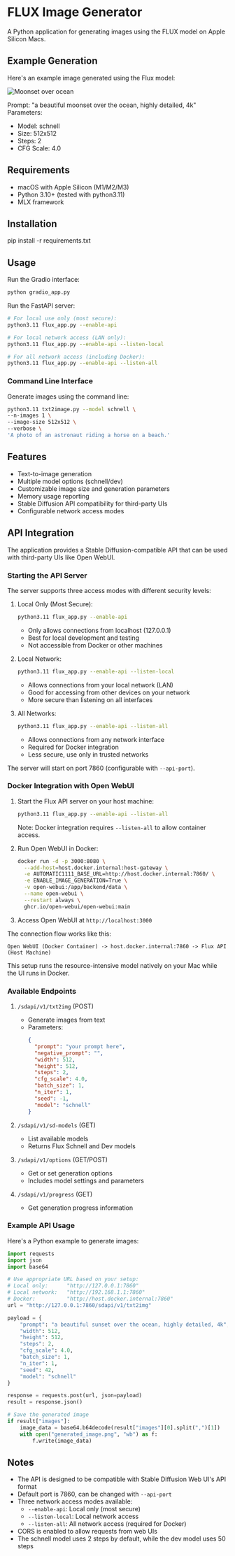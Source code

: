# FLUX Image Generator

A Python application for generating images using the FLUX model on Apple Silicon Macs.

## Example Generation

Here's an example image generated using the Flux model:

![Moonset over ocean](generated_moonset.png)

Prompt: "a beautiful moonset over the ocean, highly detailed, 4k"
Parameters:
- Model: schnell
- Size: 512x512
- Steps: 2
- CFG Scale: 4.0

## Requirements

- macOS with Apple Silicon (M1/M2/M3)
- Python 3.10+ (tested with python3.11)
- MLX framework

## Installation

pip install -r requirements.txt

## Usage

Run the Gradio interface:
```bash
python gradio_app.py
```

Run the FastAPI server:
```bash
# For local use only (most secure):
python3.11 flux_app.py --enable-api

# For local network access (LAN only):
python3.11 flux_app.py --enable-api --listen-local

# For all network access (including Docker):
python3.11 flux_app.py --enable-api --listen-all
```

### Command Line Interface
Generate images using the command line:

```bash
python3.11 txt2image.py --model schnell \
--n-images 1 \
--image-size 512x512 \
--verbose \
'A photo of an astronaut riding a horse on a beach.'
```

## Features

- Text-to-image generation
- Multiple model options (schnell/dev)
- Customizable image size and generation parameters
- Memory usage reporting
- Stable Diffusion API compatibility for third-party UIs
- Configurable network access modes

## API Integration

The application provides a Stable Diffusion-compatible API that can be used with third-party UIs like Open WebUI.

### Starting the API Server

The server supports three access modes with different security levels:

1. Local Only (Most Secure):
   ```bash
   python3.11 flux_app.py --enable-api
   ```
   - Only allows connections from localhost (127.0.0.1)
   - Best for local development and testing
   - Not accessible from Docker or other machines

2. Local Network:
   ```bash
   python3.11 flux_app.py --enable-api --listen-local
   ```
   - Allows connections from your local network (LAN)
   - Good for accessing from other devices on your network
   - More secure than listening on all interfaces

3. All Networks:
   ```bash
   python3.11 flux_app.py --enable-api --listen-all
   ```
   - Allows connections from any network interface
   - Required for Docker integration
   - Less secure, use only in trusted networks

The server will start on port 7860 (configurable with `--api-port`).

### Docker Integration with Open WebUI

1. Start the Flux API server on your host machine:
   ```bash
   python3.11 flux_app.py --enable-api --listen-all
   ```
   Note: Docker integration requires `--listen-all` to allow container access.

2. Run Open WebUI in Docker:
   ```bash
   docker run -d -p 3000:8080 \
     --add-host=host.docker.internal:host-gateway \
     -e AUTOMATIC1111_BASE_URL=http://host.docker.internal:7860/ \
     -e ENABLE_IMAGE_GENERATION=True \
     -v open-webui:/app/backend/data \
     --name open-webui \
     --restart always \
     ghcr.io/open-webui/open-webui:main
   ```

3. Access Open WebUI at `http://localhost:3000`

The connection flow works like this:
```
Open WebUI (Docker Container) -> host.docker.internal:7860 -> Flux API (Host Machine)
```

This setup runs the resource-intensive model natively on your Mac while the UI runs in Docker.

### Available Endpoints

1. `/sdapi/v1/txt2img` (POST)
   - Generate images from text
   - Parameters:
     ```json
     {
       "prompt": "your prompt here",
       "negative_prompt": "",
       "width": 512,
       "height": 512,
       "steps": 2,
       "cfg_scale": 4.0,
       "batch_size": 1,
       "n_iter": 1,
       "seed": -1,
       "model": "schnell"
     }
     ```

2. `/sdapi/v1/sd-models` (GET)
   - List available models
   - Returns Flux Schnell and Dev models

3. `/sdapi/v1/options` (GET/POST)
   - Get or set generation options
   - Includes model settings and parameters

4. `/sdapi/v1/progress` (GET)
   - Get generation progress information

### Example API Usage

Here's a Python example to generate images:

```python
import requests
import json
import base64

# Use appropriate URL based on your setup:
# Local only:      "http://127.0.0.1:7860"
# Local network:   "http://192.168.1.1:7860"
# Docker:          "http://host.docker.internal:7860"
url = "http://127.0.0.1:7860/sdapi/v1/txt2img"

payload = {
    "prompt": "a beautiful sunset over the ocean, highly detailed, 4k",
    "width": 512,
    "height": 512,
    "steps": 2,
    "cfg_scale": 4.0,
    "batch_size": 1,
    "n_iter": 1,
    "seed": 42,
    "model": "schnell"
}

response = requests.post(url, json=payload)
result = response.json()

# Save the generated image
if result["images"]:
    image_data = base64.b64decode(result["images"][0].split(",")[1])
    with open("generated_image.png", "wb") as f:
        f.write(image_data)
```

## Notes

- The API is designed to be compatible with Stable Diffusion Web UI's API format
- Default port is 7860, can be changed with `--api-port`
- Three network access modes available:
  - `--enable-api`: Local only (most secure)
  - `--listen-local`: Local network access
  - `--listen-all`: All network access (required for Docker)
- CORS is enabled to allow requests from web UIs
- The schnell model uses 2 steps by default, while the dev model uses 50 steps